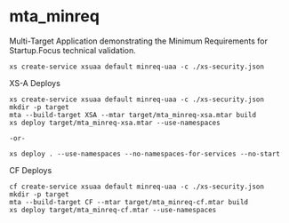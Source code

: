 # mta_minreq
Multi-Target Application demonstrating the Minimum Requirements for Startup.Focus technical validation.

```
xs create-service xsuaa default minreq-uaa -c ./xs-security.json
```

XS-A Deploys
```
xs create-service xsuaa default minreq-uaa -c ./xs-security.json
mkdir -p target
mta --build-target XSA --mtar target/mta_minreq-xsa.mtar build
xs deploy target/mta_minreq-xsa.mtar --use-namespaces

-or-

xs deploy . --use-namespaces --no-namespaces-for-services --no-start
```

CF Deploys
```
cf create-service xsuaa default minreq-uaa -c ./xs-security.json
mkdir -p target
mta --build-target CF --mtar target/mta_minreq-cf.mtar build
xs deploy target/mta_minreq-cf.mtar --use-namespaces

```

